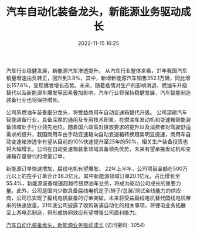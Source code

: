 ﻿---
title: 汽车自动化装备龙头，新能源业务驱动成长
date: 2022-11-15 16:25
tags:
- 豪森股份
updated: 1970-01-01 08:00:00
---

汽车行业稳健发展，新能源汽车渗透提升。
从汽车行业整体来看，21年我国汽车销量增速由负转正，回升到3.8%，其中，新增新能源汽车销售352.1万辆，同比增长157.6%，呈现爆发增长态势。未来，随着疫情对生产的影响消退、燃油车升级替代以及新能源车爆发等因素叠加影响，汽车行业将保持稳健发展，汽车智能制造装备行业也将保持增长。
<!-- more -->
公司系燃油车装备细分龙头，将受益商用车自动变速箱替代升级。
公司深耕汽车智能装备行业，具备深厚的通用及专用技术积累，在燃油车发动机和变速箱智能装备领域处于行业领先地位。随着国六政策对排放要求的提升以及消费者对驾驶舒适需求的提升，我国商用车由手动变速箱向自动变速箱转换趋势明显提速，商用车自动变速箱渗透率有望从目前的10%快速提升至25年的50%，相关生产装备投资也将大幅增长。公司在自动变速箱装备领域具备领先优势，未来有望承接发动机和变速箱存量替代的增量订单。

新能源订单快速增加，扁线电机有望爆发。
22年上半年，公司项目金额在500万元以上的在手订单合计36.3亿元，其中新能源领域订单20.1亿元，占比增长至55.4%，新能源装备增速超越传统燃油车业务，将成为驱动公司成长的重要力量。此外，公司是国内少数具备扁线电机定子/转子/总装/测试全线能力的供应商，公司已实现了扁线电机装备的订单突破，未来将受益扁线电机替代圆线电机带来的快速放量。21年底公司披露了收购新浦自动化的相关事项，将锂电业务拓展至上游电芯制造，将形成协同效应有望增强公司盈利能力。

[汽车自动化装备龙头，新能源业务驱动成长](https://url12.ctfile.com/f/3948612-723802297-18bc74?p=3054)
(访问密码: 3054)

